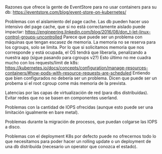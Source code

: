 Razones que ofrece la gente de EventStore para no usar containers para su db:
https://eventstore.com/blog/event-store-on-kubernetes/

Problemas con el aislamiento del page cache.
Las db pueden hacer uso intensivo del page cache, que si no está correctamente aislado puede impactar:
https://engineering.linkedin.com/blog/2016/08/don_t-let-linux-control-groups-uncontrolled
Parece que puede ser un problema con máquinas que tengan escasez de memoria.
La memoria no se reserva para los cgroups, solo se limita. Por lo que si solicitamos memoria que nos corresponde y está ocupada, el OS tendrá que liberarla, penalizando a nuestra app (sigue pasando para cgroups v2?)
Esto último no me cuadra mucho con los requests/limit de k8s: https://kubernetes.io/docs/concepts/configuration/manage-resources-containers/#how-pods-with-resource-requests-are-scheduled
Entiendo que bien configurados no debería ser un problema.
Dicen que puede ser un probema si el root cgroup come más memoria de la prevista.


Latencias por las capas de virtualización de red (para dbs distribuídas). Evitar redes que no se basen en componentes userland.

Problemas con la cantidad de IOPS ofrecidas (aunque esto puede ser una limitación igualmente en bare metal).

Problemas durante la migración de procesos, que puedan colgarse las IOPS a disco.

Problemas con el deployment K8s por defecto puede no ofrecernos todo lo que necesitamos para poder hacer un rolling update o un deployment de una db distribuída (necesario un operator que conozca el estado).
